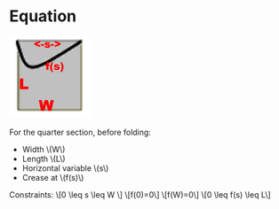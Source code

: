 # Equation

![](images/EquationFlat.png)

For the quarter section, before folding:

* Width \\(W\\)
* Length \\(L\\)
* Horizontal variable \\(s\\)
* Crease at \\(f(s)\\)

Constraints:
\\[0 \leq s \leq W \\]
\\[f(0)=0\\]
\\[f(W)=0\\]
\\[0 \leq f(s) \leq L\\]
